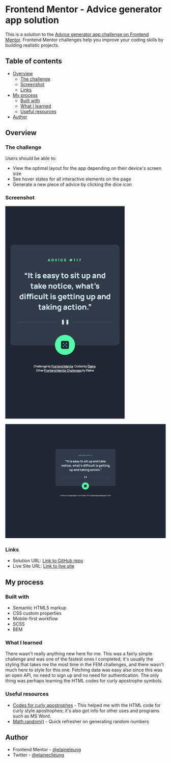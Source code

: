 # Frontend Mentor - Advice generator app solution

This is a solution to the [Advice generator app challenge on Frontend Mentor](https://www.frontendmentor.io/challenges/advice-generator-app-QdUG-13db). Frontend Mentor challenges help you improve your coding skills by building realistic projects.

## Table of contents

- [Overview](#overview)
  - [The challenge](#the-challenge)
  - [Screenshot](#screenshot)
  - [Links](#links)
- [My process](#my-process)
  - [Built with](#built-with)
  - [What I learned](#what-i-learned)
  - [Useful resources](#useful-resources)
- [Author](#author)

## Overview

### The challenge

Users should be able to:

- View the optimal layout for the app depending on their device's screen size
- See hover states for all interactive elements on the page
- Generate a new piece of advice by clicking the dice icon

### Screenshot

![Mobile view of solution](./design/mobile.png)

![Desktop view of solution](./design/desktop.png)

### Links

- Solution URL: [Link to GitHub repo](https://github.com/elaineleung/frontendmentor/tree/main/advicegeneratorapp/)
- Live Site URL: [Link to live site](https://elaineleung.github.io/frontendmentor/advicegeneratorapp/)

## My process

### Built with

- Semantic HTML5 markup
- CSS custom properties
- Mobile-first workflow
- SCSS
- BEM

### What I learned

There wasn't really anything new here for me. This was a fairly simple challenge and was one of the fastest ones I completed; it's usually the styling that takes me the most time in the FEM challenges, and there wasn't much here to style for this one. Fetching data was easy also since this was an open API, no need to sign up and no need for authentication. The only thing was perhaps learning the HTML codes for curly apostrophe symbols.

### Useful resources

- [Codes for curly apostrophes](https://www.lifewire.com/typing-quotes-apostrophes-and-primes-1074104) - This helped me with the HTML code for curly style apostrophes; it's also got info for other uses and programs such as MS Word.
- [Math.random()](https://developer.mozilla.org/en-US/docs/Web/JavaScript/Reference/Global_Objects/Math/random) - Quick refresher on generating random numbers

## Author

- Frontend Mentor - [@elaineleung](https://www.frontendmentor.io/profile/elaineleung)
- Twitter - [@elaineclleung](https://twitter.com/elaineclleung)
